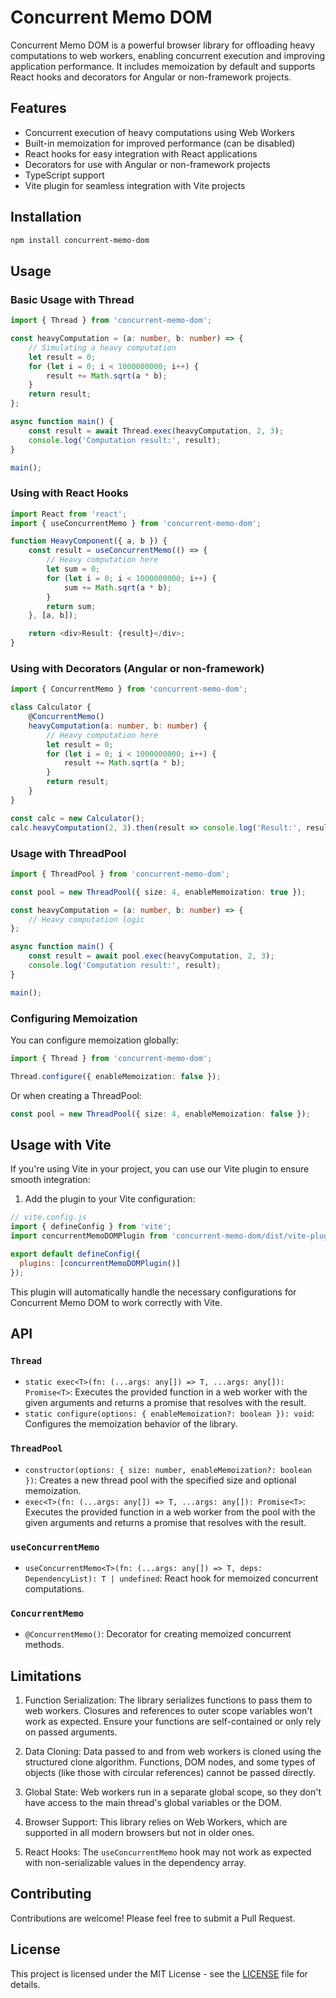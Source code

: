 # Concurrent Memo DOM

Concurrent Memo DOM is a powerful browser library for offloading heavy computations to web workers, enabling concurrent execution and improving application performance. It includes memoization by default and supports React hooks and decorators for Angular or non-framework projects.

## Features

- Concurrent execution of heavy computations using Web Workers
- Built-in memoization for improved performance (can be disabled)
- React hooks for easy integration with React applications
- Decorators for use with Angular or non-framework projects
- TypeScript support
- Vite plugin for seamless integration with Vite projects

## Installation

```bash
npm install concurrent-memo-dom
```

## Usage

### Basic Usage with Thread

```typescript
import { Thread } from 'concurrent-memo-dom';

const heavyComputation = (a: number, b: number) => {
    // Simulating a heavy computation
    let result = 0;
    for (let i = 0; i < 1000000000; i++) {
        result += Math.sqrt(a * b);
    }
    return result;
};

async function main() {
    const result = await Thread.exec(heavyComputation, 2, 3);
    console.log('Computation result:', result);
}

main();
```

### Using with React Hooks

```typescript
import React from 'react';
import { useConcurrentMemo } from 'concurrent-memo-dom';

function HeavyComponent({ a, b }) {
    const result = useConcurrentMemo(() => {
        // Heavy computation here
        let sum = 0;
        for (let i = 0; i < 1000000000; i++) {
            sum += Math.sqrt(a * b);
        }
        return sum;
    }, [a, b]);

    return <div>Result: {result}</div>;
}
```

### Using with Decorators (Angular or non-framework)

```typescript
import { ConcurrentMemo } from 'concurrent-memo-dom';

class Calculator {
    @ConcurrentMemo()
    heavyComputation(a: number, b: number) {
        // Heavy computation here
        let result = 0;
        for (let i = 0; i < 1000000000; i++) {
            result += Math.sqrt(a * b);
        }
        return result;
    }
}

const calc = new Calculator();
calc.heavyComputation(2, 3).then(result => console.log('Result:', result));
```

### Usage with ThreadPool

```typescript
import { ThreadPool } from 'concurrent-memo-dom';

const pool = new ThreadPool({ size: 4, enableMemoization: true });

const heavyComputation = (a: number, b: number) => {
    // Heavy computation logic
};

async function main() {
    const result = await pool.exec(heavyComputation, 2, 3);
    console.log('Computation result:', result);
}

main();
```

### Configuring Memoization

You can configure memoization globally:

```typescript
import { Thread } from 'concurrent-memo-dom';

Thread.configure({ enableMemoization: false });
```

Or when creating a ThreadPool:

```typescript
const pool = new ThreadPool({ size: 4, enableMemoization: false });
```

## Usage with Vite

If you're using Vite in your project, you can use our Vite plugin to ensure smooth integration:

1. Add the plugin to your Vite configuration:

```javascript
// vite.config.js
import { defineConfig } from 'vite';
import concurrentMemoDOMPlugin from 'concurrent-memo-dom/dist/vite-plugin-concurrent-memo-dom';

export default defineConfig({
  plugins: [concurrentMemoDOMPlugin()]
});
```

This plugin will automatically handle the necessary configurations for Concurrent Memo DOM to work correctly with Vite.

## API

### `Thread`

- `static exec<T>(fn: (...args: any[]) => T, ...args: any[]): Promise<T>`: Executes the provided function in a web worker with the given arguments and returns a promise that resolves with the result.
- `static configure(options: { enableMemoization?: boolean }): void`: Configures the memoization behavior of the library.

### `ThreadPool`

- `constructor(options: { size: number, enableMemoization?: boolean })`: Creates a new thread pool with the specified size and optional memoization.
- `exec<T>(fn: (...args: any[]) => T, ...args: any[]): Promise<T>`: Executes the provided function in a web worker from the pool with the given arguments and returns a promise that resolves with the result.

### `useConcurrentMemo`

- `useConcurrentMemo<T>(fn: (...args: any[]) => T, deps: DependencyList): T | undefined`: React hook for memoized concurrent computations.

### `ConcurrentMemo`

- `@ConcurrentMemo()`: Decorator for creating memoized concurrent methods.

## Limitations

1. Function Serialization: The library serializes functions to pass them to web workers. Closures and references to outer scope variables won't work as expected. Ensure your functions are self-contained or only rely on passed arguments.

2. Data Cloning: Data passed to and from web workers is cloned using the structured clone algorithm. Functions, DOM nodes, and some types of objects (like those with circular references) cannot be passed directly.

3. Global State: Web workers run in a separate global scope, so they don't have access to the main thread's global variables or the DOM.

4. Browser Support: This library relies on Web Workers, which are supported in all modern browsers but not in older ones.

5. React Hooks: The `useConcurrentMemo` hook may not work as expected with non-serializable values in the dependency array.

## Contributing

Contributions are welcome! Please feel free to submit a Pull Request.

## License

This project is licensed under the MIT License - see the [LICENSE](LICENSE) file for details.